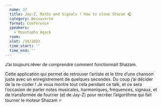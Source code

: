 ```yaml
---
  name: 37
  title: Jay-Z, Maths and Signals ! How to clone Shazam 🎧
  category: Découverte
  format: Conférence
  speakers: 
    - Moustapha Agack
  room: 
  slot: /10/2023
  time_start: ''
  time_end: ''
---
```

J’ai toujours rêver de comprendre comment fonctionnait Shazam.

Cette application qui permet de retrouver l’artiste et le titre d’une chanson juste avec un enregistrement de quelques secondes.
Du coup j’ai décider de la re-coder ! Je vous montre tout cela pendant ce talk,  et ce sera l’occasion de parler notes musicales, harmoniques, fréquences, signaux, et de transformée de fourrier (et de Jay-Z) pour recréer l’algorithme qui fait tourner le moteur Shazam  ⚡️

